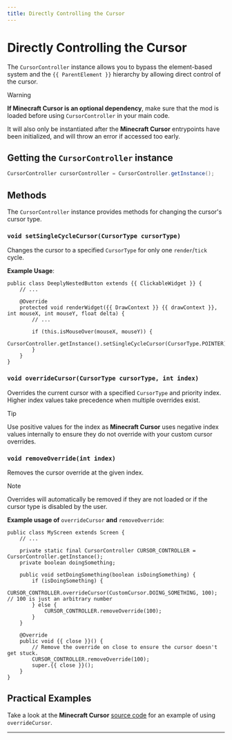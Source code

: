 ```yaml
---
title: Directly Controlling the Cursor
---
```

# Directly Controlling the Cursor

The <code>CursorController</code> instance allows you to bypass the element-based system and the `{{ ParentElement }}` hierarchy by allowing direct control of the cursor.

> [!WARNING]
> **If Minecraft Cursor is an optional dependency**, make sure that the mod is loaded before using `CursorController` in your main code. 
> 
> It will also only be instantiated after the **Minecraft Cursor** entrypoints have been initialized, and will throw an error if accessed too early.

## Getting the `CursorController` instance
```java
CursorController cursorController = CursorController.getInstance();
```
## Methods

The `CursorController` instance provides methods for changing the cursor's cursor type.

### `void setSingleCycleCursor(CursorType cursorType)`
Changes the cursor to a specified `CursorType` for only one `render`/`tick` cycle. 

**Example Usage**:
```java-vue:line-numbers [DeeplyNestButton.java]
public class DeeplyNestedButton extends {{ ClickableWidget }} {
    // ...

    @Override
    protected void renderWidget({{ DrawContext }} {{ drawContext }}, int mouseX, int mouseY, float delta) {
        // ...

        if (this.isMouseOver(mouseX, mouseY)) {
            CursorController.getInstance().setSingleCycleCursor(CursorType.POINTER);
        }
    }
}
```

### `void overrideCursor(CursorType cursorType, int index)`
Overrides the current cursor with a specified `CursorType` and priority index. Higher index values take precedence when multiple overrides exist.

> [!TIP]
> Use positive values for the index as **Minecraft Cursor** uses negative index values internally to ensure they do not override with your custom cursor overrides.

### `void removeOverride(int index)`
Removes the cursor override at the given index.

> [!NOTE]
> Overrides will automatically be removed if they are not loaded or if the cursor type is disabled by the user.

**Example usage of** `overrideCursor` **and** `removeOverride`:
```java-vue:line-numbers [MyScreen.java]
public class MyScreen extends Screen {
    // ...

    private static final CursorController CURSOR_CONTROLLER = CursorController.getInstance();
    private boolean doingSomething;

    public void setDoingSomething(boolean isDoingSomething) {
        if (isDoingSomething) {
            CURSOR_CONTROLLER.overrideCursor(CustomCursor.DOING_SOMETHING, 100); // 100 is just an arbitrary number
        } else {
            CURSOR_CONTROLLER.removeOverride(100);
        }
    }

    @Override
    public void {{ close }}() {
        // Remove the override on close to ensure the cursor doesn't get stuck.
        CURSOR_CONTROLLER.removeOverride(100);
        super.{{ close }}();
    }
}
```

## Practical Examples
Take a look at the **Minecraft Cursor** [source code](https://github.com/fishstiz/minecraft-cursor/blob/mc/1.21.4/common/src/main/java/io/github/fishstiz/minecraftcursor/gui/widget/CursorOptionsHandler.java#L72) for an example of using `overrideCursor`.

---

<script setup lang="ts">
import useMappings from '../composables/useMappings';

const { Element, ParentElement, ClickableWidget, DrawContext, drawContext, close } = useMappings()
</script>
